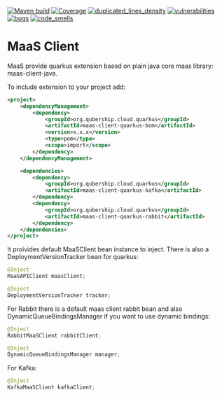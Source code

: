 [![Maven build](https://github.com/Netcracker/qubership-maas-client-quarkus/actions/workflows/maven-build.yaml/badge.svg)](https://github.com/Netcracker/qubership-maas-client-quarkus/actions/workflows/maven-build.yaml)
[![Coverage](https://sonarcloud.io/api/project_badges/measure?metric=coverage&project=Netcracker_qubership-maas-client-quarkus)](https://sonarcloud.io/summary/overall?id=Netcracker_qubership-maas-client-quarkus)
[![duplicated_lines_density](https://sonarcloud.io/api/project_badges/measure?metric=duplicated_lines_density&project=Netcracker_qubership-maas-client-quarkus)](https://sonarcloud.io/summary/overall?id=Netcracker_qubership-maas-client-quarkus)
[![vulnerabilities](https://sonarcloud.io/api/project_badges/measure?metric=vulnerabilities&project=Netcracker_qubership-maas-client-quarkus)](https://sonarcloud.io/summary/overall?id=Netcracker_qubership-maas-client-quarkus)
[![bugs](https://sonarcloud.io/api/project_badges/measure?metric=bugs&project=Netcracker_qubership-maas-client-quarkus)](https://sonarcloud.io/summary/overall?id=Netcracker_qubership-maas-client-quarkus)
[![code_smells](https://sonarcloud.io/api/project_badges/measure?metric=code_smells&project=Netcracker_qubership-maas-client-quarkus)](https://sonarcloud.io/summary/overall?id=Netcracker_qubership-maas-client-quarkus)

# MaaS Client

MaaS provide quarkus extension based on plain java core maas library: maas-client-java.

To include extension to your project add:
```xml
<project>
    <dependencyManagement>
        <dependency>
            <groupId>org.qubership.cloud.quarkus</groupId>
            <artifactId>maas-client-quarkus-bom</artifactId>
            <version>x.x.x</version>
            <type>pom</type>
            <scope>import</scope>
        </dependency>
    </dependencyManagement>

    <dependencies>
        <dependency>
            <groupId>org.qubership.cloud.quarkus</groupId>
            <artifactId>maas-client-quarkus-kafka</artifactId>
        </dependency>
        <dependency>
            <groupId>org.qubership.cloud.quarkus</groupId>
            <artifactId>maas-client-quarkus-rabbit</artifactId>
        </dependency>
    </dependencies>
</project>
```

It proivides default MaaSClient bean instance to inject.
There is also a DeploymentVersionTracker bean for quarkus:
```java
@Inject
MaaSAPIClient maasClient;

@Inject
DeploymentVersionTracker tracker;
```


For Rabbit there is a default maas client rabbit bean and also DynamicQueueBindingsManager if you want to use dynamic bindings:

```java
@Inject
RabbitMaaSClient rabbitClient;

@Inject
DynamicQueueBindingsManager manager;
```



For Kafka:

```java
@Inject
KafkaMaaSClient kafkaClient;
```




